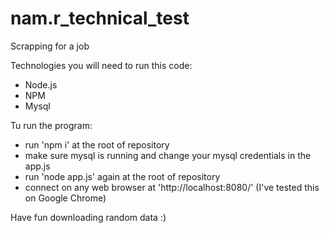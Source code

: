 # nam.r_technical_test
Scrapping for a job

Technologies you will need to run this code: 
- Node.js
- NPM
- Mysql

Tu run the program: 
- run 'npm i' at the root of repository
- make sure mysql is running and change your mysql credentials in the app.js
- run 'node app.js' again at the root of repository
- connect on any web browser at 'http://localhost:8080/' (I've tested this on Google Chrome)

Have fun downloading random data :)

